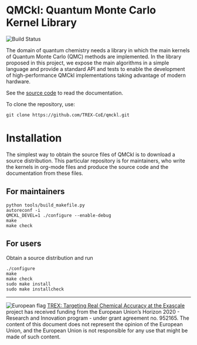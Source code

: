 # QMCkl: Quantum Monte Carlo Kernel Library

![Build Status](https://github.com/TREX-CoE/qmckl/workflows/test-build/badge.svg?branch=main)

The domain of quantum chemistry needs a library in which the main
kernels of Quantum Monte Carlo (QMC) methods are implemented. In the
library proposed in this project, we expose the main algorithms in a
simple language and provide a standard API and tests to enable the
development of high-performance QMCkl implementations taking
advantage of modern hardware.

See the [source code](https://github.com/TREX-CoE/qmckl/tree/main/src)
to read the documentation.


To clone the repository, use:
```
git clone https://github.com/TREX-CoE/qmckl.git
```

# Installation

The simplest way to obtain the source files of QMCkl is to download a source
distribution. This particular repository is for maintainers, who write the kernels
in org-mode files and produce the source code and the documentation from these files.

## For maintainers

```
python tools/build_makefile.py
autoreconf -i
QMCKL_DEVEL=1 ./configure --enable-debug
make
make check
```

## For users

Obtain a source distribution and run

```
./configure 
make
make check
sudo make install
sudo make installcheck
```

------------------------------

![European flag](https://trex-coe.eu/sites/default/files/inline-images/euflag.jpg)
[TREX: Targeting Real Chemical Accuracy at the Exascale](https://trex-coe.eu) project has received funding from the European Union’s Horizon 2020 - Research and Innovation program - under grant agreement no. 952165. The content of this document does not represent the opinion of the European Union, and the European Union is not responsible for any use that might be made of such content.

